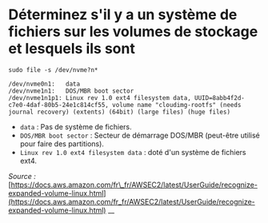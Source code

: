 # Déterminez s'il y a un système de fichiers sur les volumes de stockage et lesquels ils sont

`sudo file -s /dev/nvme?n*`

```text
/dev/nvme0n1:   data
/dev/nvme1n1:   DOS/MBR boot sector
/dev/nvme1n1p1: Linux rev 1.0 ext4 filesystem data, UUID=8abb4f2d-c7e0-4daf-80b5-24e1c814cf55, volume name "cloudimg-rootfs" (needs journal recovery) (extents) (64bit) (large files) (huge files)
```

* `data` : Pas de système de fichiers.
* `DOS/MBR boot sector` : Secteur de démarrage DOS/MBR \(peut-être utilisé pour faire des partitions\).
* `Linux rev 1.0 ext4 filesystem data` : doté d'un système de fichiers ext4.

_Source :_ [https://docs.aws.amazon.com/fr\_fr/AWSEC2/latest/UserGuide/recognize-expanded-volume-linux.html](https://docs.aws.amazon.com/fr_fr/AWSEC2/latest/UserGuide/recognize-expanded-volume-linux.html) \_\_


